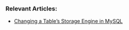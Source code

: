 ### Relevant Articles:
-  [Changing a Table’s Storage Engine in MySQL](https://www.baeldung.com/sql/mysql-change-table-storage-engine)
